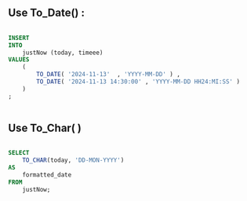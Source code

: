 

##  Use   To_Date()  :
```sql

INSERT 
INTO 
	justNow (today, timeee)  
VALUES 
	(		
		TO_DATE( '2024-11-13'  , 'YYYY-MM-DD' ) ,
		TO_DATE( '2024-11-13 14:30:00' , 'YYYY-MM-DD HH24:MI:SS' )		
	)
;
	
```


##  Use   To_Char( )
```sql

SELECT 
	TO_CHAR(today, 'DD-MON-YYYY')
AS 
	formatted_date 
FROM 
	justNow;

```




